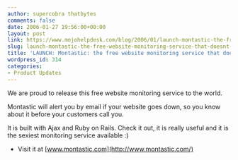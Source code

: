 ```yaml
---
author: supercobra thatbytes
comments: false
date: 2006-01-27 19:56:00+00:00
layout: post
link: https://www.mojohelpdesk.com/blog/2006/01/launch-montastic-the-free-website-monitoring-service-that-doesnt-suck/
slug: launch-montastic-the-free-website-monitoring-service-that-doesnt-suck
title: 'LAUNCH: Montastic: the free website monitoring service that doesn''t suck.'
wordpress_id: 314
categories:
- Product Updates
---
```


We are proud to release this free website monitoring service to the world. 

Montastic will alert you by email if your website goes down, so you know about it before your customers call you.

It is built with Ajax and Ruby on Rails. Check it out, it is really useful and it is the sexiest monitoring service available :)  
  


  * Visit it at [www.montastic.com](http://www.montastic.com/)
